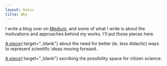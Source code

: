 ```yaml
---
layout: basic
title: Why
---
```

<div class="lead">
<p>I write a blog over on <a href="http://medium.com/@pdyxs" target="_blank">Medium</a>, and some of what I write is about the motivations and approaches behind my works. I'll put those pieces here.</p>
</div>

[A piece](https://medium.com/@pdyxs/data-that-listens-the-need-for-more-responsive-data-visualisation-2527b092d169){:target="_blank"} about the need for better (ie. less didactic) ways to represent scientific ideas moving forward.

[A piece](https://artplusmarketing.com/finding-the-right-problems-for-citizen-science-24e454669b0){:target="_blank"} excribing the possibility space for citizen science.
